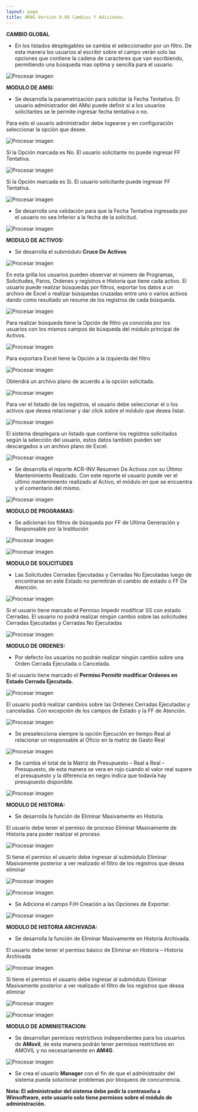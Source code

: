 ```yaml
---
layout: page
title: AM4G Versión 0.86 Cambios Y Adiciones.
---
```

**CAMBIO GLOBAL**

- En los listados desplegables se cambia el seleccionador por un filtro. De esta manera los usuarios al escribir sobre el campo verán solo las opciones que contiene la cadena de caracteres que van escribiendo, permitiendo una búsqueda mas optima y sencilla para el usuario. 

![Procesar imagen](../../assets/images/Version86/Imagen1.png)

**MODULO DE AMSI:**

- Se desarrolla la parametrización para solicitar la Fecha Tentativa. El usuario administrador del AMsi puede definir si a los usuarios solicitantes se le permite ingresar fecha tentativa o no.

Para esto el usuario administrador debe logearse y en configuración seleccionar la opción que desee.

![Procesar imagen](../../assets/images/Version86/Imagen2.png)

Si la Opción marcada es No. El usuario solicitante no puede ingresar FF Tentativa.

![Procesar imagen](../../assets/images/Version86/Imagen3.png)

Si la Opción marcada es Si. El usuario solicitante puede ingresar FF Tentativa.

![Procesar imagen](../../assets/images/Version86/Imagen4.png)

- Se desarrolla una validación para que la Fecha Tentativa ingresada por el usuario no sea Inferior a la fecha de la solicitud. 

![Procesar imagen](../../assets/images/Version86/Imagen5.png)

**MODULO DE ACTIVOS:**

- Se desarrolla el submódulo **Cruce De Activos**

![Procesar imagen](../../assets/images/Version86/Imagen6.png)

En esta grilla los usuarios pueden observar el número de Programas, Solicitudes, Paros, Ordenes y registros e Historia que tiene cada activo. El usuario puede realizar búsquedas por filtros, exportar los datos a un archivo de Excel o realizar búsquedas cruzadas entre uno o varios activos dando como resultado un resume de los registros de cada búsqueda.

![Procesar imagen](../../assets/images/Version86/Imagen7.png)

Para realizar búsqueda tiene la Opción de filtro ya conocida por los usuarios con los mismos campos de búsqueda del módulo principal de Activos.

![Procesar imagen](../../assets/images/Version86/Imagen8.png)

Para exportara Excel tiene la Opción a la izquierda del filtro

![Procesar imagen](../../assets/images/Version86/Imagen9.png)

Obtendrá un archivo plano de acuerdo a la opción solicitada.

![Procesar imagen](../../assets/images/Version86/Imagen10.png)

Para ver el listado de los registros, el usuario debe seleccionar el o los activos que desea relacionar y dar click sobre el módulo que desea listar.

![Procesar imagen](../../assets/images/Version86/Imagen11.png)

El sistema desplegara un listado que contiene los registros solicitados según la selección del usuario, estos datos también pueden ser descargados a un archivo plano de Excel.

![Procesar imagen](../../assets/images/Version86/Imagen12.png)


- Se desarrolla el reporte ACR-INV Resumen De Activos con su Último Mantenimiento Realizado. Con este reporte el usuario puede ver el ultimo mantenimiento realizado al Activo, el módulo en que se encuentra y el comentario del mismo. 

![Procesar imagen](../../assets/images/Version86/Imagen13.png)

**MODULO DE PROGRAMAS:**

- Se adicionan los filtros de búsqueda por FF de Ultima Generación y Responsable por la Institución 

![Procesar imagen](../../assets/images/Version86/Imagen14.png)

![Procesar imagen](../../assets/images/Version86/Imagen15.png)


**MODULO DE SOLICITUDES**

- Las Solicitudes Cerradas Ejecutadas y Cerradas No Ejecutadas luego de encontrarse en este Estado no permitirán el cambio de estado o FF De Atención. 

![Procesar imagen](../../assets/images/Version86/Imagen16.png)

Si el usuario tiene marcado el Permiso Impedir modificar SS con estado Cerradas. El usuario no podrá realizar ningún cambio sobre las solicitudes Cerradas Ejecutadas y Cerradas No Ejecutadas

![Procesar imagen](../../assets/images/Version86/Imagen17.png)

**MODULO DE ORDENES:**

- Por defecto los usuarios no podrán realizar ningún cambio sobre una Orden Cerrada Ejecutada o Cancelada. 

Si el usuario tiene marcado el **Permiso Permitir modificar Ordenes en Estado Cerrada Ejecutada.**

![Procesar imagen](../../assets/images/Version86/Imagen18.png)

El usuario podrá realizar cambios sobre las Ordenes Cerradas Ejecutadas y canceladas. Con excepción de los campos de Estado y la FF de Atención.

![Procesar imagen](../../assets/images/Version86/Imagen19.png)


- Se preselecciona siempre la opción Ejecución en tiempo Real al relacionar un responsable al Oficio en la matriz de Gasto Real

![Procesar imagen](../../assets/images/Version86/Imagen20.png)

- Se cambia el total de la Matriz de Presupuesto – Real a Real – Presupuesto, de esta manera se vera en rojo cuando el valor real supere el presupuesto y la diferencia en negro indica que todavía hay presupuesto disponible. 

![Procesar imagen](../../assets/images/Version86/Imagen21.png)


**MODULO DE HISTORIA:**

- Se desarrolla la función de Eliminar Masivamente en Historia.  

El usuario debe tener el permiso de proceso Eliminar Masivamente de Historia para poder realizar el proceso

![Procesar imagen](../../assets/images/Version86/Imagen22.png)

Si tiene el permiso el usuario debe ingresar al submódulo Eliminar Masivamente posterior a ver realizado el filtro de los registros que desea eliminar

![Procesar imagen](../../assets/images/Version86/Imagen23.png)

![Procesar imagen](../../assets/images/Version86/Imagen24.png)


- Se Adiciona el campo F/H Creación a las Opciones de Exportar. 


![Procesar imagen](../../assets/images/Version86/Imagen25.png)


**MODULO DE HISTORIA ARCHIVADA:**

- Se desarrolla la función de Eliminar Masivamente en Historia Archivada. 

El usuario debe tener el permiso básico de Eliminar en Historia – Historia Archivada

![Procesar imagen](../../assets/images/Version86/Imagen26.png)

Si tiene el permiso el usuario debe ingresar al submódulo Eliminar Masivamente posterior a ver realizado el filtro de los registros que desea eliminar

![Procesar imagen](../../assets/images/Version86/Imagen27.png)

![Procesar imagen](../../assets/images/Version86/Imagen28.png)


**MODULO DE ADMINISTRACION:**

- Se desarrollan permisos restrictivos independientes para los usuarios de **AMovil**, de esta manera podrán tener permisos restrictivos en AMOVIL y no necesariamente en **AM4G**.

![Procesar imagen](../../assets/images/Version86/Imagen29.png)

- Se crea el usuario **Manager** con el fin de que el administrador del sistema pueda solucionar problemas por bloqueos de concurrencia.

**Nota: El administrador del sistema debe pedir la contraseña a Winsoftware, este usuario solo tiene permisos sobre el módulo de administración.**





